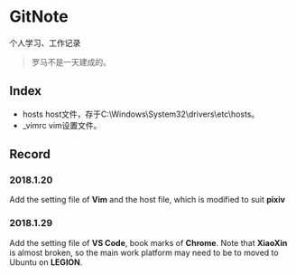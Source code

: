 # GitNote
个人学习、工作记录
> 罗马不是一天建成的。
## Index
- hosts  host文件，存于C:\Windows\System32\drivers\etc\hosts。
- _vimrc  vim设置文件。
## Record
### 2018.1.20
Add the setting file of **Vim** and the host file, which is modified to suit **pixiv**
### 2018.1.29
Add the setting file of **VS Code**, book marks of **Chrome**. Note that **XiaoXin** is almost broken, so the main work platform may need to be to moved to Ubuntu on **LEGION**.